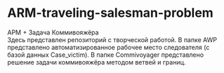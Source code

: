 # ARM-traveling-salesman-problem
АРМ + Задача Коммивояжёра   
Здесь представлен репозиторий с творческой работой. В папке AWP представлено автоматизированное рабочее место следователя (с базой данных Case_victim). В папке Commivoyager представлено решение задачи коммивояжёра методом ветвей и границ.
